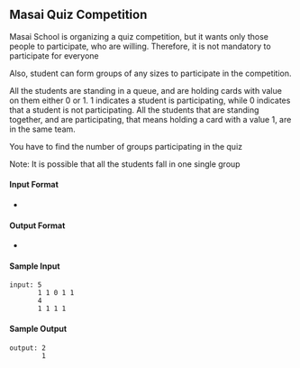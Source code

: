 ## **Masai Quiz Competition**

Masai School is organizing a quiz competition, but it wants only those people to participate, who are willing. Therefore, it is not mandatory to participate for everyone

Also, student can form groups of any sizes to participate in the competition.

All the students are standing in a queue, and are holding cards with value on them either 0 or 1. 1 indicates a student is participating, while 0 indicates that a student is not participating. All the students that are standing together, and are participating, that means holding a card with a value 1, are in the same team.

You have to find the number of groups participating in the quiz

Note: It is possible that all the students fall in one single group

#### **Input Format**

-

#### **Output Format**

- 

#### **Sample Input**
    input: 5
           1 1 0 1 1
           4
           1 1 1 1 

#### **Sample Output**
    output: 2
            1

